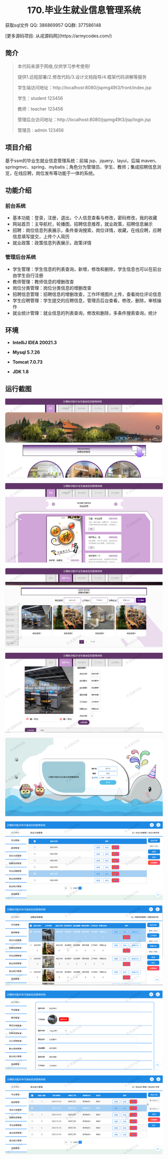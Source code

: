 <p><h1 align="center">170.毕业生就业信息管理系统</h1></p>

<p> 获取sql文件 QQ: 386869957 QQ群: 377586148 </p>
<p> [更多源码项目: 从戎源码网](https://armycodes.com/) </p>

## 简介

> 本代码来源于网络,仅供学习参考使用!
>
> 提供1.远程部署/2.修改代码/3.设计文档指导/4.框架代码讲解等服务
>
> 学生端访问地址：http://localhost:8080/jspmg49t3/front/index.jsp
> 
> 学生：student 123456
> 
> 教师：teacher 123456
>
> 管理后台访问地址：http://localhost:8080/jspmg49t3/jsp/login.jsp
>
> 管理员 : admin 123456
> 

## 项目介绍
基于ssm的毕业生就业信息管理系统：前端 jsp、jquery、layui，后端 maven、springmvc、spring、mybatis；角色分为管理员、学生、教师；集成招聘信息浏览，在线应聘，岗位发布等功能于一体的系统。

## 功能介绍

### 前台系统

- 基本功能：登录，注册，退出，个人信息查看与修改，密码修改，我的收藏
- 网站首页：主导航栏，轮播图，招聘信息推荐，就业政策，招聘信息展示
- 招聘：岗位信息列表展示，条件查询搜索，岗位详情，收藏，在线应聘，应聘信息填写提交，上传个人简历
- 就业政策：政策信息列表展示，政策详情

### 管理后台系统

- 学生管理：学生信息的列表查询，新增，修改和删除，学生信息也可以在前台由学生自行注册
- 教师管理：教师信息的增删改查
- 岗位分类管理：岗位分类信息的增删改查
- 招聘信息管理：招聘信息的增删改查，工作环境图片上传，查看岗位评论信息
- 学生应聘管理：学生提交的应聘信息，管理员后台查看，修改，删除，审核操作
- 就业统计管理：就业信息的列表查询，修改和删除，多条件搜索查询，统计

## 环境

- <b>IntelliJ IDEA 20021.3</b>

- <b>Mysql 5.7.26</b>

- <b>Tomcat 7.0.73</b>

- <b>JDK 1.8</b>

## 运行截图
![](screenshot/1.png)

![](screenshot/2.png)

![](screenshot/3.png)

![](screenshot/4.png)

![](screenshot/5.png)

![](screenshot/6.png)

![](screenshot/7.png)

![](screenshot/8.png)

![](screenshot/9.png)